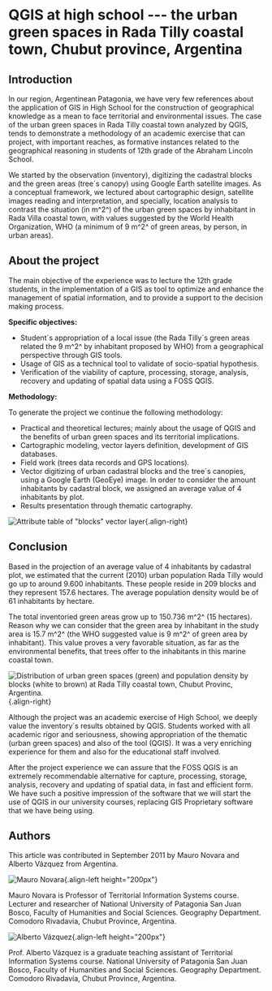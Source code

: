 # QGIS at high school \-\-- the urban green spaces in Rada Tilly coastal town, Chubut province, Argentina

## Introduction

In our region, Argentinean Patagonia, we have very few references about
the application of GIS in High School for the construction of
geographical knowledge as a mean to face territorial and environmental
issues. The case of the urban green spaces in Rada Tilly coastal town
analyzed by QGIS, tends to demonstrate a methodology of an academic
exercise that can project, with important reaches, as formative
instances related to the geographical reasoning in students of 12th
grade of the Abraham Lincoln School.

We started by the observation (inventory), digitizing the cadastral
blocks and the green areas (tree´s canopy) using Google Earth satellite
images. As a conceptual framework, we lectured about cartographic
design, satellite images reading and interpretation, and specially,
location analysis to contrast the situation (in m^2^) of the urban green
spaces by inhabitant in Rada Villa coastal town, with values suggested
by the World Health Organization, WHO (a minimum of 9 m^2^ of green
areas, by person, in urban areas).

## About the project

The main objective of the experience was to lecture the 12th grade
students, in the implementation of a GIS as tool to optimize and enhance
the management of spatial information, and to provide a support to the
decision making process.

**Specific objectives:**

-   Student´s appropriation of a local issue (the Rada Tilly´s green
    areas related the 9 m^2^ by inhabitant proposed by WHO) from a
    geographical perspective through GIS tools.
-   Usage of GIS as a technical tool to validate of socio-spatial
    hypothesis.
-   Verification of the viability of capture, processing, storage,
    analysis, recovery and updating of spatial data using a FOSS QGIS.

**Methodology:**

To generate the project we continue the following methodology:

-   Practical and theoretical lectures; mainly about the usage of QGIS
    and the benefits of urban green spaces and its territorial
    implications.
-   Cartographic modeling, vector layers definition, development of GIS
    databases.
-   Field work (trees data records and GPS locations).
-   Vector digitizing of urban cadastral blocks and the tree´s canopies,
    using a Google Earth (GeoEye) image. In order to consider the amount
    inhabitants by cadastral block, we assigned an average value of 4
    inhabitants by plot.
-   Results presentation through thematic cartography.

![Attribute table of "blocks" vector
layer](./images/argentinia_chubut1.png){.align-right}

## Conclusion

Based in the projection of an average value of 4 inhabitants by
cadastral plot, we estimated that the current (2010) urban population
Rada Tilly would go up to around 9.600 inhabitants. These people reside
in 209 blocks and they represent 157.6 hectares. The average population
density would be of 61 inhabitants by hectare.

The total inventoried green areas grow up to 150.736 m^2^ (15 hectares).
Reason why we can consider that the green area by inhabitant in the
study area is 15.7 m^2^ (the WHO suggested value is 9 m^2^ of green area
by inhabitant). This value proves a very favorable situation, as far as
the environmental benefits, that trees offer to the inhabitants in this
marine coastal town.

![Distribution of urban green spaces (green) and population density by
blocks (white to brown) at Rada Tilly coastal town, Chubut Provinc,
Argentina.](./images/argentinia_chubut2.png){.align-right}

Although the project was an academic exercise of High School, we deeply
value the inventory´s results obtained by QGIS. Students worked with all
academic rigor and seriousness, showing appropriation of the thematic
(urban green spaces) and also of the tool (QGIS). It was a very
enriching experience for them and also for the educational staff
involved.

After the project experience we can assure that the FOSS QGIS is an
extremely recommendable alternative for capture, processing, storage,
analysis, recovery and updating of spatial data, in fast and efficient
form. We have such a positive impression of the software that we will
start the use of QGIS in our university courses, replacing GIS
Proprietary software that we have being using.

## Authors

This article was contributed in September 2011 by Mauro Novara and
Alberto Vázquez from Argentina.

![Mauro Novara](./images/argentinia_chubutaut1.png){.align-left
height="200px"}

Mauro Novara is Professor of Territorial Information Systems course.
Lecturer and researcher of National University of Patagonia San Juan
Bosco, Faculty of Humanities and Social Sciences. Geography Department.
Comodoro Rivadavia, Chubut Province, Argentina.

![Alberto Vázquez](./images/argentinia_chubutaut2.png){.align-left
height="200px"}

Prof. Alberto Vázquez is a graduate teaching assistant of Territorial
Information Systems course. National University of Patagonia San Juan
Bosco, Faculty of Humanities and Social Sciences. Geography Department.
Comodoro Rivadavia, Chubut Province, Argentina.
